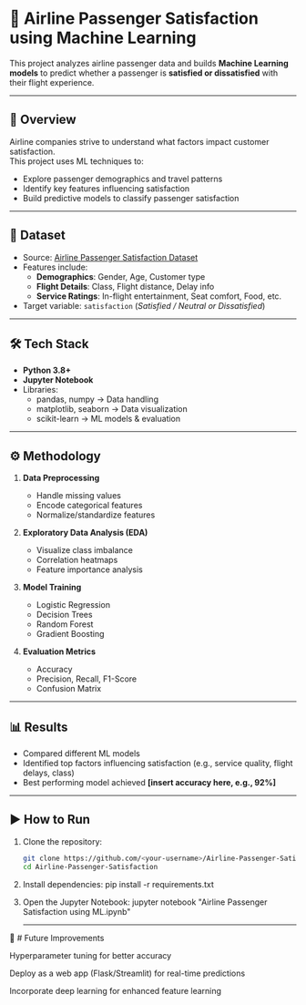 # 🛫 Airline Passenger Satisfaction using Machine Learning

This project analyzes airline passenger data and builds **Machine Learning models** to predict whether a passenger is **satisfied or dissatisfied** with their flight experience.  

---

## 📌 Overview

Airline companies strive to understand what factors impact customer satisfaction.  
This project uses ML techniques to:  
- Explore passenger demographics and travel patterns  
- Identify key features influencing satisfaction  
- Build predictive models to classify passenger satisfaction  

---

## 📂 Dataset

- Source: [Airline Passenger Satisfaction Dataset](https://www.kaggle.com/datasets/teejmahal20/airline-passenger-satisfaction)  
- Features include:  
  - **Demographics**: Gender, Age, Customer type  
  - **Flight Details**: Class, Flight distance, Delay info  
  - **Service Ratings**: In-flight entertainment, Seat comfort, Food, etc.  
- Target variable: `satisfaction` (*Satisfied / Neutral or Dissatisfied*)  

---

## 🛠️ Tech Stack

- **Python 3.8+**
- **Jupyter Notebook**
- Libraries:
  - pandas, numpy → Data handling  
  - matplotlib, seaborn → Data visualization  
  - scikit-learn → ML models & evaluation  

---

## ⚙️ Methodology

1. **Data Preprocessing**  
   - Handle missing values  
   - Encode categorical features  
   - Normalize/standardize features  

2. **Exploratory Data Analysis (EDA)**  
   - Visualize class imbalance  
   - Correlation heatmaps  
   - Feature importance analysis  

3. **Model Training**  
   - Logistic Regression  
   - Decision Trees  
   - Random Forest  
   - Gradient Boosting  

4. **Evaluation Metrics**  
   - Accuracy  
   - Precision, Recall, F1-Score  
   - Confusion Matrix  

---

## 📊 Results

- Compared different ML models  
- Identified top factors influencing satisfaction (e.g., service quality, flight delays, class)  
- Best performing model achieved **[insert accuracy here, e.g., 92%]**  

---

## ▶️ How to Run

1. Clone the repository:
   ```bash
   git clone https://github.com/<your-username>/Airline-Passenger-Satisfaction.git
   cd Airline-Passenger-Satisfaction

2. Install dependencies:
   pip install -r requirements.txt


3. Open the Jupyter Notebook:
   jupyter notebook "Airline Passenger Satisfaction using ML.ipynb"

   ---
   

📌 # Future Improvements

Hyperparameter tuning for better accuracy

Deploy as a web app (Flask/Streamlit) for real-time predictions

Incorporate deep learning for enhanced feature learning


